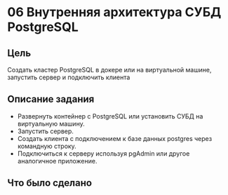 # 06 Внутренняя архитектура СУБД PostgreSQL

## Цель
Создать кластер PostgreSQL в докере или на виртуальной машине, запустить сервер и подключить клиента

## Описание задания
* Развернуть контейнер с PostgreSQL или установить СУБД на виртуальную машину.
* Запустить сервер.
* Создать клиента с подключением к базе данных postgres через командную строку.
* Подключиться к серверу используя pgAdmin или другое аналогичное приложение.
## Что было сделано
